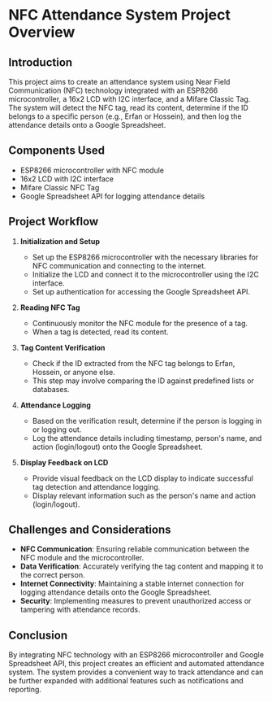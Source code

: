 # NFC Attendance System Project Overview

## Introduction
This project aims to create an attendance system using Near Field Communication (NFC) technology integrated with an ESP8266 microcontroller, a 16x2 LCD with I2C interface, and a Mifare Classic Tag. The system will detect the NFC tag, read its content, determine if the ID belongs to a specific person (e.g., Erfan or Hossein), and then log the attendance details onto a Google Spreadsheet. 

## Components Used
- ESP8266 microcontroller with NFC module
- 16x2 LCD with I2C interface
- Mifare Classic NFC Tag
- Google Spreadsheet API for logging attendance details

## Project Workflow

1. **Initialization and Setup**
    - Set up the ESP8266 microcontroller with the necessary libraries for NFC communication and connecting to the internet.
    - Initialize the LCD and connect it to the microcontroller using the I2C interface.
    - Set up authentication for accessing the Google Spreadsheet API.

2. **Reading NFC Tag**
    - Continuously monitor the NFC module for the presence of a tag.
    - When a tag is detected, read its content.

3. **Tag Content Verification**
    - Check if the ID extracted from the NFC tag belongs to Erfan, Hossein, or anyone else.
    - This step may involve comparing the ID against predefined lists or databases.

4. **Attendance Logging**
    - Based on the verification result, determine if the person is logging in or logging out.
    - Log the attendance details including timestamp, person's name, and action (login/logout) onto the Google Spreadsheet.

5. **Display Feedback on LCD**
    - Provide visual feedback on the LCD display to indicate successful tag detection and attendance logging.
    - Display relevant information such as the person's name and action (login/logout).

## Challenges and Considerations
- **NFC Communication**: Ensuring reliable communication between the NFC module and the microcontroller.
- **Data Verification**: Accurately verifying the tag content and mapping it to the correct person.
- **Internet Connectivity**: Maintaining a stable internet connection for logging attendance details onto the Google Spreadsheet.
- **Security**: Implementing measures to prevent unauthorized access or tampering with attendance records.

## Conclusion
By integrating NFC technology with an ESP8266 microcontroller and Google Spreadsheet API, this project creates an efficient and automated attendance system. The system provides a convenient way to track attendance and can be further expanded with additional features such as notifications and reporting.
